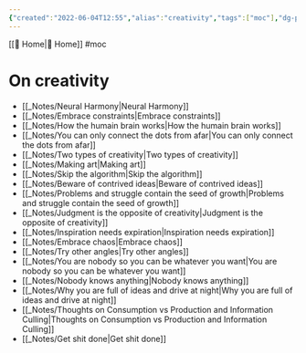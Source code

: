 ```yaml
---
{"created":"2022-06-04T12:55","alias":"creativity","tags":["moc"],"dg-publish":true,"permalink":"/resources/mo-cs/on-creativity-mo-c/","dgPassFrontmatter":true,"updated":"2024-12-21T22:17:50.865+01:00"}
---
```


[[ Home\| Home]] #moc 

# On creativity
- [[_Notes/Neural Harmony\|Neural Harmony]]
- [[_Notes/Embrace constraints\|Embrace constraints]]
- [[_Notes/How the humain brain works\|How the humain brain works]]
- [[_Notes/You can only connect the dots from afar\|You can only connect the dots from afar]]
- [[_Notes/Two types of creativity\|Two types of creativity]]
- [[_Notes/Making art\|Making art]]
- [[_Notes/Skip the algorithm\|Skip the algorithm]]
- [[_Notes/Beware of contrived ideas\|Beware of contrived ideas]] 
- [[_Notes/Problems and struggle contain the seed of growth\|Problems and struggle contain the seed of growth]]
- [[_Notes/Judgment is the opposite of creativity\|Judgment is the opposite of creativity]] 
- [[_Notes/Inspiration needs expiration\|Inspiration needs expiration]]
- [[_Notes/Embrace chaos\|Embrace chaos]]
- [[_Notes/Try other angles\|Try other angles]]
- [[_Notes/You are nobody so you can be whatever you want\|You are nobody so you can be whatever you want]]
- [[_Notes/Nobody knows anything\|Nobody knows anything]]
- [[_Notes/Why you are full of ideas and drive at night\|Why you are full of ideas and drive at night]]
- [[_Notes/Thoughts on Consumption vs Production and Information Culling\|Thoughts on Consumption vs Production and Information Culling]]
- [[_Notes/Get shit done\|Get shit done]]